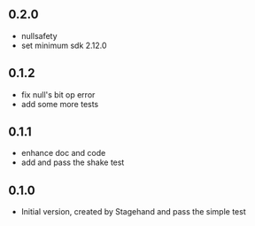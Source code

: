 ## 0.2.0
- nullsafety
- set minimum sdk 2.12.0

## 0.1.2

- fix null's bit op error
- add some more tests

## 0.1.1

- enhance doc and code
- add and pass the shake test

## 0.1.0

- Initial version, created by Stagehand and pass the simple test
